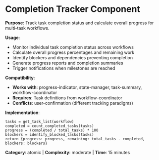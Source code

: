 # Completion Tracker Component

**Purpose**: Track task completion status and calculate overall progress for multi-task workflows.

**Usage**: 
- Monitor individual task completion status across workflows
- Calculate overall progress percentages and remaining work
- Identify blockers and dependencies preventing completion
- Generate progress reports and completion summaries
- Trigger notifications when milestones are reached

**Compatibility**: 
- **Works with**: progress-indicator, state-manager, task-summary, workflow-coordinator
- **Requires**: Task definitions from workflow-coordinator
- **Conflicts**: user-confirmation (different tracking paradigms)

**Implementation**:
```pseudocode
tasks = get_task_list(workflow)
completed = count_completed_tasks(tasks)
progress = (completed / total_tasks) * 100
blockers = identify_blocked_tasks(tasks)
return {progress: progress, remaining: total_tasks - completed, blockers: blockers}
```

**Category**: atomic | **Complexity**: moderate | **Time**: 15 minutes